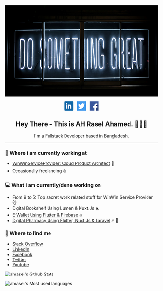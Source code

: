 <img src="/img/header1.jpg?raw=true" height="300" width="100%"></img>

<p align='center'>
<a href="https://www.linkedin.com/in/ahraselahamed/"><img height="30" src="/icons/linkedin.png?raw=true"></a>&nbsp;&nbsp;
<a href="https://twitter.com/ahraselahamed"><img height="30" src="/icons/twitter.png?raw=true"></a>&nbsp;&nbsp;
<a href="https://facebook.com/ahraselahamed"><img height="30" src="/icons/facebook.png?raw=true"></a>

</p>

<h2 align="center">Hey There - This is AH Rasel Ahamed. 👋👋👋</h2>
<p align="center">I'm a Fullstack Developer based in Bangladesh.
</p>

---

### 💼 Where i am currently working at

- [WinWinServiceProvider: Cloud Product Architect](http://winwinsp.com/) 💼
- Occasionally freelancing ⛵️

### 💻 What i am currently/done working on

- From 9 to 5: Top secret work related stuff for WinWin Service Provider 😼
- [Digital Bookshelf Using Lumen & Nuxt.Js](#) 🏊
- [E-Wallet Using Flutter & Firebase](#) 🔥
- [Digital Pharmacy Using Flutter, Nuxt.Js & Laravel](#) 🔥 💪

<!-- ### 📖 What i am currently learning
- ...
- ... -->

### 👥 Where to find me

- [Stack Overflow](https://stackoverflow.com/users/6441801/ah-rasel)
- [LinkedIn](https://www.linkedin.com/in/ahraselahamed/)
- [Facebook](https://facebook.com/ahraselahamed)
- [Twitter](https://twitter.com/ahraselahamed)
- [Youtube](https://www.youtube.com/channel/UCGr4nfgogTZXevpx1lwcpjg)

![ahrasel's Github Stats](https://github-readme-stats.vercel.app/api?username=ahrasel&show_icons=true&theme=vue&count_private=true&layout=compact)

![ahrasel's Most used languages](https://github-readme-stats.vercel.app/api/top-langs/?username=ahrasel&count_private=true&layout=compact)
